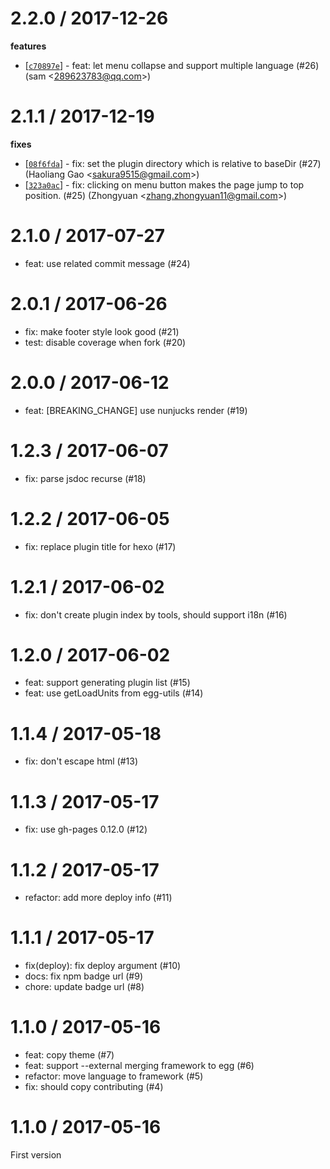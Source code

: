 
2.2.0 / 2017-12-26
==================

**features**
  * [[`c70897e`](http://github.com/eggjs/doctools/commit/c70897ee14ed39958ac2f4dfb57279e4d06a80ec)] - feat: let menu collapse and support multiple language (#26) (sam <<289623783@qq.com>>)

2.1.1 / 2017-12-19
==================

**fixes**
  * [[`08f6fda`](http://github.com/eggjs/doctools/commit/08f6fdab25457900e025a48ab1fddeee79aa1407)] - fix: set the plugin directory which is relative to baseDir (#27) (Haoliang Gao <<sakura9515@gmail.com>>)
  * [[`323a0ac`](http://github.com/eggjs/doctools/commit/323a0acd543bc2f7273594c01a4eb683d9bbac1a)] - fix: clicking on menu button makes the page jump to top position. (#25) (Zhongyuan <<zhang.zhongyuan11@gmail.com>>)

2.1.0 / 2017-07-27
==================

  * feat: use related commit message (#24)

2.0.1 / 2017-06-26
==================

  * fix: make footer style look good (#21)
  * test: disable coverage when fork (#20)

2.0.0 / 2017-06-12
==================

  * feat: [BREAKING_CHANGE] use nunjucks render (#19)

1.2.3 / 2017-06-07
==================

  * fix: parse jsdoc recurse (#18)

1.2.2 / 2017-06-05
==================

  * fix: replace plugin title for hexo (#17)

1.2.1 / 2017-06-02
==================

  * fix: don't create plugin index by tools, should support i18n (#16)

1.2.0 / 2017-06-02
==================

  * feat: support generating plugin list (#15)
  * feat: use getLoadUnits from egg-utils (#14)

1.1.4 / 2017-05-18
==================

  * fix: don't escape html (#13)

1.1.3 / 2017-05-17
==================

  * fix: use gh-pages 0.12.0 (#12)

1.1.2 / 2017-05-17
==================

  * refactor: add more deploy info (#11)

1.1.1 / 2017-05-17
==================

  * fix(deploy): fix deploy argument (#10)
  * docs: fix npm badge url (#9)
  * chore: update badge url (#8)

1.1.0 / 2017-05-16
==================

  * feat: copy theme (#7)
  * feat: support --external merging framework to egg (#6)
  * refactor: move language to framework (#5)
  * fix: should copy contributing (#4)

1.1.0 / 2017-05-16
==================

First version

